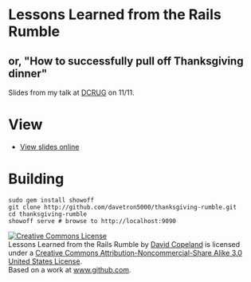 # Lessons Learned from the Rails Rumble
## or, "How to successfully pull off Thanksgiving dinner"

Slides from my talk at [DCRUG](http://www.meetup.com/dcruby/calendar/15115978/) on 11/11.

# View 
* [View slides online](http://thanksgiving-rumble.heroku.com)

# Building

    sudo gem install showoff
    git clone http://github.com/davetron5000/thanksgiving-rumble.git
    cd thanksgiving-rumble
    showoff serve # browse to http://localhost:9090


<a rel="license" href="http://creativecommons.org/licenses/by-nc-sa/3.0/us/"><img alt="Creative Commons License" style="border-width:0" src="http://i.creativecommons.org/l/by-nc-sa/3.0/us/88x31.png" /></a><br /><span xmlns:dc="http://purl.org/dc/elements/1.1/" href="http://purl.org/dc/dcmitype/Text" property="dc:title" rel="dc:type">Lessons Learned from the Rails Rumble</span> by <a xmlns:cc="http://creativecommons.org/ns#" href="http://www.github.com/davetron5000/thanksgiving-rumble" property="cc:attributionName" rel="cc:attributionURL">David Copeland</a> is licensed under a <a rel="license" href="http://creativecommons.org/licenses/by-nc-sa/3.0/us/">Creative Commons Attribution-Noncommercial-Share Alike 3.0 United States License</a>.<br />Based on a work at <a xmlns:dc="http://purl.org/dc/elements/1.1/" href="http://www.github.com/davetron5000/thanksgiving-rumble" rel="dc:source">www.github.com</a>.

